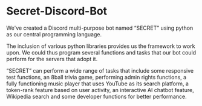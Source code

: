 # Secret-Discord-Bot
We've created a Discord multi-purpose bot
named “SECRET” using python as our central programming language.

The inclusion of various python libraries provides us the framework to
work upon. We could thus program several functions and tasks that our
bot could perform for the servers that adopt it.

“SECRET” can perform a wide range of tasks that include some
responsive test functions, an 8ball trivia game, performing admin rights
functions, a fully functioning music player that uses YouTube as its
search platform, a token-rank feature based on user activity, an 
interactive AI chatbot feature, Wikipedia search and some developer
functions for better performance.